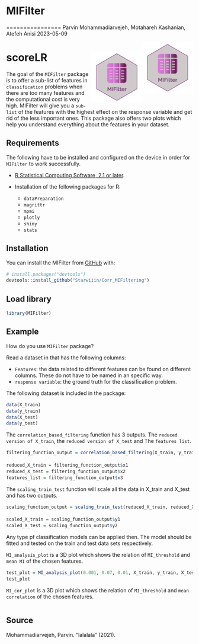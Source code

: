 # MIFilter
================
Parvin Mohammadiarvejeh, Motahareh Kashanian, Atefeh Anisi
2023-05-09

<!-- [![R-CMD-check](https://github.com/Starwiiin/Corr_MIFiltering/actions/workflows/R-CMD-check.yaml/badge.svg)](https://github.com/Starwiiin/Corr_MIFiltering/actions/workflows/R-CMD-check.yaml) -->
<!-- [![Coverage status](https://codecov.io/gh/Starwiiin/Corr_MIFiltering/branch/main/graph/badge.svg)](https://codecov.io/github/Starwiiin/Corr_MIFiltering?branch=main) -->


<a href="https://Starwiiin.github.io/Corr_MIFiltering/"><img src="logo.png" align="right" height="139" /></a>

# scoreLR <img src="man/figures/logo.png" align="right" height="139" />

<!-- # scoreLR -->

<!-- badges: start -->


<!-- badges: end -->

The goal of the `MIFilter` package is to offer a sub-list of features in `classification` problems when there are too many features and the computational cost is very high. MIFilter will give you a `sub-list` of the features with the highest effect on the response variable and get rid of the less important ones. This package also offers two plots which help you understand everything about the features in your dataset.


## Requirements

The following have to be installed and configured on the device in order
for `MIFilter` to work successfully.


- [R Statistical Computing Software, 2.1 or
  later](https://www.r-project.org/).

- Installation of the following packages for R:

  - `dataPreparation`
  - `magrittr`
  - `mpmi`
  - `plotly`
  - `shiny`
  - `stats`

## Installation

You can install the MIFilter from
[GitHub](https://github.com/) with:

``` r
# install.packages("devtools")
devtools::install_github("Starwiiin/Corr_MIFiltering")
```


## Load library

``` r
library(MIFilter)
```

## Example

How do you use `MIFilter` package?

Read a dataset in that has the following columns:

-   `Features`: the data related to different features can be found on different columns.         These do not have to be named in an specific way.
-   `response variable`: the ground truth for the classification problem.

The following dataset is included in the package:

``` r
data(X_train)
data(y_train)
data(X_test)
data(y_test)
```

The `correlation_based_filtering` function has 3 outputs. The `reduced version of X_train`, the `reduced version of X_test` and The `features list`.

``` r
filtering_function_output = correlation_based_filtering(X_train, y_train, MI_threshold = 0.01, cor_threshold = 0.95, X_test)

reduced_X_train = filtering_function_output$x1
reduced_X_test = filtering_function_output$x2
features_list = filtering_function_output$x3

```

The `scaling_train_test` function will scale all the data in X_train and X_test and has two outputs.

```r
scaling_function_output = scaling_train_test(reduced_X_train, reduced_X_test)

scaled_X_train = scaling_function_output$y1
scaled_X_test = scaling_function_output$y2

```

Any type pf classification models can be applied then. The model should be fitted and tested on the train and test data sets respectively. 

`MI_analysis_plot` is a 3D plot which shows the relation of `MI_threshold` and `mean MI` of the chosen features.

```r
test_plot = MI_analysis_plot(0.001, 0.07, 0.01, X_train, y_train, X_test, 0.95)
test_plot

```

`MI_cor_plot` is a 3D plot which shows the relation of `MI_threshold` and `mean correlation` of the chosen features.

```r

```

## Source

Mohammadiarvejeh, Parvin. “lalalala” (2021).